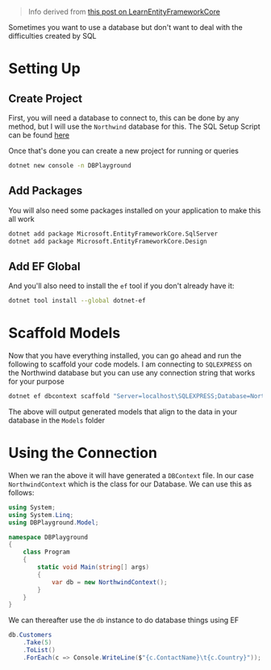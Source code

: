 > Info derived from [this post on LearnEntityFrameworkCore](https://www.learnentityframeworkcore.com/walkthroughs/existing-database)

Sometimes you want to use a database but don't want to deal with the difficulties created by SQL

# Setting Up

## Create Project

First, you will need a database to connect to, this can be done by any method, but I will use the `Northwind` database for this. The SQL Setup Script can be found [here](https://raw.githubusercontent.com/microsoft/sql-server-samples/master/samples/databases/northwind-pubs/instnwnd.sql)

Once that's done you can create a new project for running or queries

```bash
dotnet new console -n DBPlayground
```

## Add Packages

You will also need some packages installed on your application to make this all work

```bash
dotnet add package Microsoft.EntityFrameworkCore.SqlServer
dotnet add package Microsoft.EntityFrameworkCore.Design
```

## Add EF Global

And you'll also need to install the `ef` tool if you don't already have it:

```bash
dotnet tool install --global dotnet-ef
```

# Scaffold Models

Now that you have everything installed, you can go ahead and run the following to scaffold your code models. I am connecting to `SQLEXPRESS` on the Northwind database but you can use any connection string that works for your purpose

```bash
dotnet ef dbcontext scaffold "Server=localhost\SQLEXPRESS;Database=Northwind;Trusted_Connection=True;" Microsoft.EntityFrameworkCore.SqlServer -o Model
```

The above will output generated models that align to the data in your database in the `Models` folder

# Using the Connection

When we ran the above it will have generated a `DBContext` file. In our case `NorthwindContext` which is the class for our Database. We can use this as follows:

```cs
using System;
using System.Linq;
using DBPlayground.Model;

namespace DBPlayground
{
    class Program
    {
        static void Main(string[] args)
        {
            var db = new NorthwindContext();
        }
    }
}
```

We can thereafter use the `db` instance to do database things using EF

```cs
db.Customers
    .Take(5)
    .ToList()
    .ForEach(c => Console.WriteLine($"{c.ContactName}\t{c.Country}"));
```

